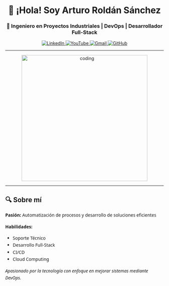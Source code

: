 <h1 align="center">👋 ¡Hola! Soy Arturo Roldán Sánchez</h1>
<h3 align="center">🚀 Ingeniero en Proyectos Industriales | DevOps | Desarrollador Full-Stack</h3>

<p align="center">
  <a href="https://www.linkedin.com/in/arturoroldansanchez" target="_blank">
    <img src="https://img.shields.io/badge/LinkedIn-0077B5?style=for-the-badge&logo=linkedin&logoColor=white" alt="LinkedIn"/>
  </a>
  <a href="https://www.youtube.com/@AprendeyProgramaConmigo" target="_blank">
    <img src="https://img.shields.io/badge/YouTube-FF0000?style=for-the-badge&logo=youtube&logoColor=white" alt="YouTube"/>
  </a>
  <a href="mailto:tuemail@example.com" target="_blank">
    <img src="https://img.shields.io/badge/Gmail-D14836?style=for-the-badge&logo=gmail&logoColor=white" alt="Gmail"/>
  </a>
  <a href="https://github.com/lordarturozz" target="_blank">
    <img src="https://img.shields.io/badge/GitHub-100000?style=for-the-badge&logo=github&logoColor=white" alt="GitHub"/>
  </a>
</p>

---

<div align="center">
  <img src="https://media.giphy.com/media/L1R1tvI9svkIWwpVYr/giphy.gif" alt="coding" width="400"/>
</div>

---

## 🔍 Sobre mí
<div style="font-family: 'Segoe UI', Tahoma, Geneva, Verdana, sans-serif; max-width: 600px; margin: auto; line-height: 1.6;">

  <p><strong>Pasión:</strong> Automatización de procesos y desarrollo de soluciones eficientes</p>
  
  <p><strong>Habilidades:</strong></p>
  <ul>
    <li>Soporte Técnico</li>
    <li>Desarrollo Full-Stack</li>
    <li>CI/CD</li>
    <li>Cloud Computing</li>
  </ul>
  
  <p><em>Apasionado por la tecnología con enfoque en mejorar sistemas mediante DevOps.</em></p>

</div>
